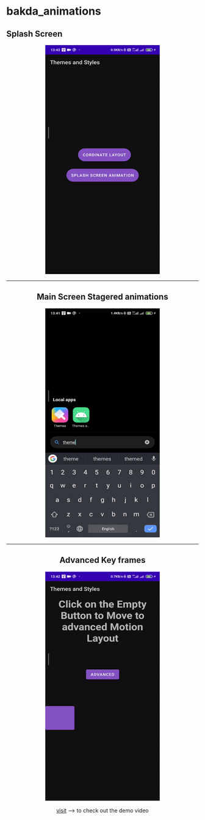# bakda_animations

## Splash Screen
<div align="center" id="top"> 
  <img src="https://raw.githubusercontent.com/SahilHemnani777/bakda_animations/main/splash_screen.gif" alt="EShopee: Flutter eCommerce App" width="300" height="600"/>
  

---  
## Main Screen Stagered animations
<div align="center" id="top"> 
  <img src="https://raw.githubusercontent.com/SahilHemnani777/bakda_animations/main/main_screen.gif" alt="EShopee: Flutter eCommerce App" width="300" height="600"/>
  
  
  
---  
## Advanced Key frames
<div align="center" id="top"> 
  <img src="https://raw.githubusercontent.com/SahilHemnani777/bakda_animations/main/advanced_keyframes.gif" alt="EShopee: Flutter eCommerce App" width="300" height="600"/>
  
  
  
[visit](https://www.linkedin.com/posts/sahil-hemnani-8084b41a6_motionlayout-constraintlayout-android-activity-6767345413365358592-iMmK) --> to check out the demo video 
